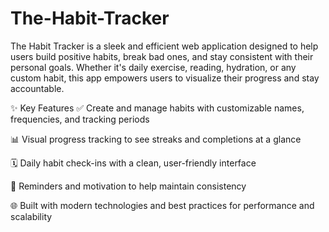 # The-Habit-Tracker
The Habit Tracker is a sleek and efficient web application designed to help users build positive habits, break bad ones, and stay consistent with their personal goals. Whether it's daily exercise, reading, hydration, or any custom habit, this app empowers users to visualize their progress and stay accountable.

✨ Key Features
✅ Create and manage habits with customizable names, frequencies, and tracking periods

📊 Visual progress tracking to see streaks and completions at a glance

🗓️ Daily habit check-ins with a clean, user-friendly interface

🔔 Reminders and motivation to help maintain consistency

🌐 Built with modern technologies and best practices for performance and scalability
